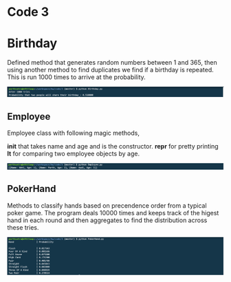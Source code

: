 # Code 3

# Birthday
Defined method that generates random numbers between 1 and 365, then using another method to find duplicates we find if a birthday is repeated.
This is run 1000 times to arrive at the probability.

![birthday-probability](images/birthday.png)

## Employee
Employee class with following magic methods,

__init__ that takes name and age and is the constructor.
__repr__ for pretty printing
__lt__ for comparing two employee objects by age.

![employee-pretty](images/employee.png)

## PokerHand
Methods to classify hands based on precendence order from a typical poker game.
The program deals 10000 times and keeps track of the higest hand in each round
and then aggregates to find the distribution across these tries.
  
![PokerHand](images/poker.png)
